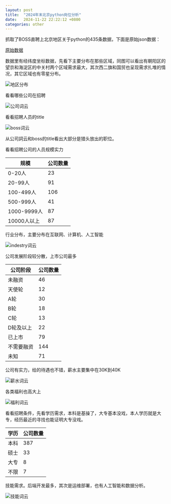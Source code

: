 ```yaml
---
layout: post
title:  "2024年末北京python岗位分析"
date:   2024-11-22 22:22:12 +0800
categories: other
---
```


抓取了BOSS直聘上北京地区关于python的435条数据，下面是原始json数据：

[原始数据](/data/python_work_postion_data.json)

数据里有经纬度坐标数据，先看下主要分布在那些区域，同图可以看出有朝阳区的望京和海淀区的中关村两个区域需求最大，其次西二旗和国贸也呈现需求扎堆的情况，其它区域也有零星分布。

![地区分布](/images/python_work_postion_area.png)

看看哪些公司在招聘

![公司词云](/images/brand_name.png)

看看招聘人员的title

![boss词云](/images/boss_title.png)

从公司詞云和boss的title看出大部分是猎头放出的职位。

看看招聘公司的人员规模实力

| 规模        | 公司数量 |
|-------------|----------|
| 0-20人      | 23       |
| 20-99人     | 91       |
| 100-499人   | 106      |
| 500-999人   | 41       |
| 1000-9999人 | 87       |
| 10000人以上 | 87       |

行业分布，主要分布在互联网、计算机、人工智能

![indestry词云](/images/industryName.png)

公司发展阶段较分散，上市公司最多

| 公司阶段   | 公司数量 |
|------------|----------|
| 未融资     | 46       |
| 天使轮     | 12       |
| A轮        | 30       |
| B轮        | 18       |
| C轮        | 13       |
| D轮及以上  | 22       |
| 已上市     | 79       |
| 不需要融资 | 144      |
| 未知       | 71       |



公司有实力，给的待遇也不错，薪水主要集中在30K到40K

![薪水词云](/images/salary.png)

各类福利也高大上


![福利词云](/images/labels.png)

看看招聘条件，先看学历需求，本科是基操了，大专基本没戏，本人学历就是大专，经历最近的寻找也能证明大专没戏。

| 学历 | 公司数量 |
|------|----------|
| 本科 | 387      |
| 硕士 | 33       |
| 大专 | 8        |
| 不限 | 7        |

技能需求。后端开发最多，其次是运维部署，也有人工智能和数据分析。

![技能词云](/images/skills.png)
